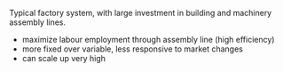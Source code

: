 Typical factory system, with large investment in building and machinery assembly lines.

- maximize labour employment through assembly line (high efficiency)
- more fixed over variable, less responsive to market changes
- can scale up very high
